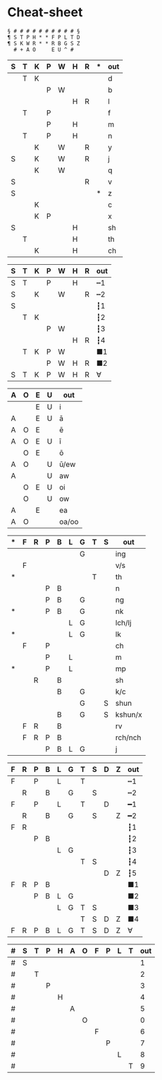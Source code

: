 # Cheat-sheet

```
§ # # # # # # # # # # §
¶ S T P H * * F P L T D
¶ S K W R * * R B G S Z
  # + A O     E U ^ #
```

|S|T|K|P|W|H|R|*| out |
|-|-|-|-|-|-|-|-|-----|
| |T|K| | | | | | d   |
| | | |P|W| | | | b   |
| | | | | |H|R| | l   |
| |T| |P| | | | | f   |
| | | |P| |H| | | m   |
| |T| |P| |H| | | n   |
| | |K| |W| |R| | y   |
|S| |K| |W| |R| | j   |
| | |K| |W| | | | q   |
|S| | | | | |R| | v   |
|S| | | | | | |*| z   |
| | |K| | | | | | c   |
| | |K|P| | | | | x   |
|S| | | | |H| | | sh  |
| |T| | | |H| | | th  |
| | |K| | |H| | | ch  |

|S|T|K|P|W|H|R| out |
|-|-|-|-|-|-|-|-----|
|S|T| |P| |H| | ┅1  |
|S| |K| |W| |R| ┅2  |
|S| | | | | | | ┇1  |
| |T|K| | | | | ┇2  |
| | | |P|W| | | ┇3  |
| | | | | |H|R| ┇4  |
| |T|K|P|W| | | ■1  |
| | | |P|W|H|R| ■2  |
|S|T|K|P|W|H|R| ∀   |

|A|O|E|U| out   |
|-|-|-|-|-------|
| | |E|U| i     |
|A| |E|U| ā     |
|A|O|E| | ē     |
|A|O|E|U| ī     |
| |O|E| | ō     |
|A|O| |U| ū/ew  |
|A| | |U| aw    |
| |O|E|U| oi    |
| |O| |U| ow    |
|A| |E| | ea    |
|A|O| | | oa/oo |

|*|F|R|P|B|L|G|T|S| out     |
|-|-|-|-|-|-|-|-|-|---------|
| | | | | | |G| | | ing     |
| |F| | | | | | | | v/s     |
|*| | | | | | |T| | th      |
| | | |P|B| | | | | n       |
| | | |P|B| |G| | | ng      |
|*| | |P|B| |G| | | nk      |
| | | | | |L|G| | | lch/lj  |
|*| | | | |L|G| | | lk      |
| |F| |P| | | | | | ch      |
| | | |P| |L| | | | m       |
|*| | |P| |L| | | | mp      |
| | |R| |B| | | | | sh      |
| | | | |B| |G| | | k/c     |
| | | | | | |G| |S| shun    |
| | | | |B| |G| |S| kshun/x |
| |F|R| |B| | | | | rv      |
| |F|R|P|B| | | | | rch/nch |
| | | |P|B|L|G| | | j       |

|F|R|P|B|L|G|T|S|D|Z| out |
|-|-|-|-|-|-|-|-|-|-|-----|
|F| |P| |L| |T| | | | ┅1  |
| |R| |B| |G| |S| | | ┅2  |
|F| |P| |L| |T| |D| | ━1  |
| |R| |B| |G| |S| |Z| ━2  |
|F|R| | | | | | | | | ┇1  |
| | |P|B| | | | | | | ┇2  |
| | | | |L|G| | | | | ┇3  |
| | | | | | |T|S| | | ┇4  |
| | | | | | | | |D|Z| ┇5  |
|F|R|P|B| | | | | | | ■1  |
| | |P|B|L|G| | | | | ■2  |
| | | | |L|G|T|S| | | ■3  |
| | | | | | |T|S|D|Z| ■4  |
|F|R|P|B|L|G|T|S|D|Z| ∀   |

|#|S|T|P|H|A|O|F|P|L|T| out |
|-|-|-|-|-|-|-|-|-|-|-|-----|
|#|S| | | | | | | | | | 1   |
|#| |T| | | | | | | | | 2   |
|#| | |P| | | | | | | | 3   |
|#| | | |H| | | | | | | 4   |
|#| | | | |A| | | | | | 5   |
|#| | | | | |O| | | | | 0   |
|#| | | | | | |F| | | | 6   |
|#| | | | | | | |P| | | 7   |
|#| | | | | | | | |L| | 8   |
|#| | | | | | | | | |T| 9   |

